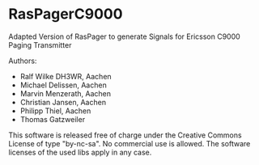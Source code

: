 # RasPagerC9000
Adapted Version of RasPager to generate Signals for Ericsson C9000 Paging Transmitter

Authors:
* Ralf Wilke DH3WR, Aachen
* Michael Delissen, Aachen
* Marvin Menzerath, Aachen
* Christian Jansen, Aachen
* Philipp Thiel, Aachen
* Thomas Gatzweiler

This software is released free of charge under the Creative Commons License of type "by-nc-sa". No commercial use is allowed. The software licenses of the used libs apply in any case.
